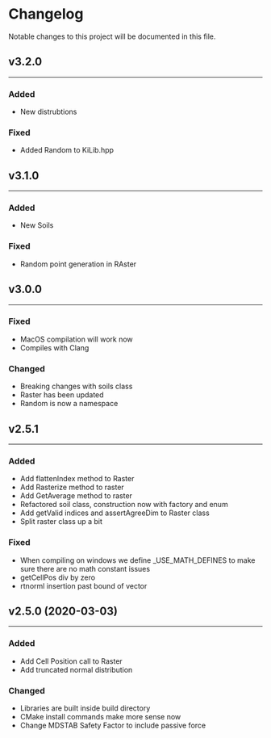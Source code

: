 # Changelog

Notable changes to this project will be documented in this file.

## v3.2.0
---

### Added

- New distrubtions

### Fixed

- Added Random to KiLib.hpp

## v3.1.0
---

### Added

- New Soils

### Fixed

- Random point generation in RAster

## v3.0.0
---

### Fixed

- MacOS compilation will work now
- Compiles with Clang

### Changed

- Breaking changes with soils class
- Raster has been updated
- Random is now a namespace


## v2.5.1
---
### Added

- Add flattenIndex method to Raster
- Add Rasterize method to raster
- Add GetAverage method to raster
- Refactored soil class, construction now with factory and enum
- Add getValid indices and assertAgreeDim to Raster class
- Split raster class up a bit

### Fixed

- When compiling on windows we define _USE_MATH_DEFINES to make sure there are no math constant issues
- getCellPos div by zero
- rtnorml insertion past bound of vector

## v2.5.0 (2020-03-03)
---

### Added

- Add Cell Position call to Raster
- Add truncated normal distribution

### Changed

- Libraries are built inside build directory
- CMake install commands make more sense now
- Change MDSTAB Safety Factor to include passive force

